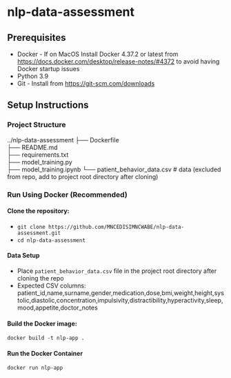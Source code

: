 # nlp-data-assessment

## Prerequisites

- Docker - If on MacOS Install Docker 4.37.2 or latest from https://docs.docker.com/desktop/release-notes/#4372 to avoid having Docker startup issues
- Python 3.9 
- Git - Install from https://git-scm.com/downloads

## Setup Instructions

### Project Structure
../nlp-data-assessment
├── Dockerfile                  
├── README.md                  
├── requirements.txt           
├── model_training.py  
├── model_training.ipynb
└── patient_behavior_data.csv   # data (excluded from repo, add to project root directory after cloning)

### Run Using Docker (Recommended)

#### Clone the repository:
   - ```git clone https://github.com/MNCEDISIMNCWABE/nlp-data-assessment.git```
   - ```cd nlp-data-assessment```
  
#### Data Setup
- Place `patient_behavior_data.csv` file in the project root directory after cloning the repo
- Expected CSV columns: patient_id,name,surname,gender,medication,dose,bmi,weight,height,systolic,diastolic,concentration,impulsivity,distractibility,hyperactivity,sleep,mood,appetite,doctor_notes

#### Build the Docker image:
```docker build -t nlp-app .```

#### Run the Docker Container
```docker run nlp-app```


